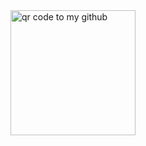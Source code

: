 <!-- ![qr code to my github](./qr_codes/QRCode_20240325185030.png) -->
<img src="./qr_codes/QRCode_20240325185030.png" alt="qr code to my github" width="200" height="200">
